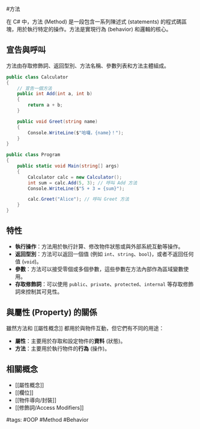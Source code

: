 #方法

在 C# 中，方法 (Method) 是一段包含一系列陳述式 (statements) 的程式碼區塊，用於執行特定的操作。方法是實現行為 (behavior) 和邏輯的核心。

## 宣告與呼叫

方法由存取修飾詞、返回型別、方法名稱、參數列表和方法主體組成。

```csharp
public class Calculator
{
    // 宣告一個方法
    public int Add(int a, int b)
    {
        return a + b;
    }

    public void Greet(string name)
    {
        Console.WriteLine($"哈囉，{name}！");
    }
}

public class Program
{
    public static void Main(string[] args)
    {
        Calculator calc = new Calculator();
        int sum = calc.Add(5, 3); // 呼叫 Add 方法
        Console.WriteLine($"5 + 3 = {sum}");

        calc.Greet("Alice"); // 呼叫 Greet 方法
    }
}
```

## 特性

- **執行操作**：方法用於執行計算、修改物件狀態或與外部系統互動等操作。
- **返回型別**：方法可以返回一個值 (例如 `int`、`string`、`bool`)，或者不返回任何值 (`void`)。
- **參數**：方法可以接受零個或多個參數，這些參數在方法內部作為區域變數使用。
- **存取修飾詞**：可以使用 `public`、`private`、`protected`、`internal` 等存取修飾詞來控制其可見性。

## 與屬性 (Property) 的關係

雖然方法和 [[屬性概念]] 都用於與物件互動，但它們有不同的用途：
- **屬性**：主要用於存取和設定物件的**資料** (狀態)。
- **方法**：主要用於執行物件的**行為** (操作)。

## 相關概念

- [[屬性概念]]
- [[欄位]]
- [[物件導向/封裝]]
- [[修飾詞/Access Modifiers]]

#tags: #OOP #Method #Behavior
